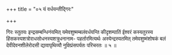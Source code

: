 +++
title = "०५ यं वर्धयन्तीद्गिरः"

+++

गिरः स्तुतयः इन्द्रसम्बन्धिनंयमित् यमेवशुष्मम्बलंवर्धयन्ति कीदृशम्पातिं ईश्वरं कस्यतुरस्य हिंसकस्यशत्रोराधसोधनस्यशत्रुधनानाम- पहर्तारमित्यर्थः अस्येन्द्रस्यतमित् तमेवशुष्मंशोषकं बलं देवीदेवनशीलेरोदसी द्यावापृथिव्यौ नुक्षिप्रंसपर्यतः परिचरतः ॥ ५ ॥